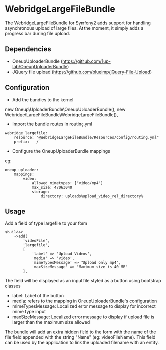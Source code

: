 WebridgeLargeFileBundle
===================

The WebridgeLargeFileBundle for Symfony2 adds support for handling asynchronous upload of large files.
At the moment, it simply adds a progress bar during file upload.


Dependencies
-------------

- OneupUploaderBundle (https://github.com/1up-lab/OneupUploaderBundle)
- JQuery file upload (https://github.com/blueimp/jQuery-File-Upload)

Configuration
-------------

- Add the bundles to the kernel

new Oneup\UploaderBundle\OneupUploaderBundle(),
new Webridge\LargeFileBundle\WebridgeLargeFileBundle(),

- Import the bundle routes in routing.yml

```
webridge_largefile:
    resource: "@WebridgeLargeFileBundle/Resources/config/routing.yml"
    prefix:   /
```

- Configure the OneupUploaderBundle mappings

eg:
```
oneup_uploader:
    mappings:
        video:
            allowed_mimetypes: ["video/mp4"]
            max_size: 47063040
            storage:
                directory: uploads%upload_video_rel_directory%
```

Usage
-------

Add a field of type largefile to your form

```
$builder
    ->add(
        'videoFile',
        'largefile',
        [
            'label' => 'Upload Videos',
            'media' => 'video',
            'mimeTypesMessage' => "Upload only mp4",
            'maxSizeMessage' => "Maximum size is 40 MB"
        ],
```

The field will be displayed as an input file styled as a button using bootstrap classes

- label: Label of the button
- media: refers to the mapping in OneupUploaderBundle's configuration
- mimeTypesMessage: Localized error message to display for incorrect mime type input
- maxSizeMessage: Localized error message to display if upload file is larger than the maximum size allowed

The bundle will add an extra hidden field to the form with the name of the file field appended with the string "Name" (eg: videoFileName).
This field can be used by the application to link the uploaded filename with an entity.

